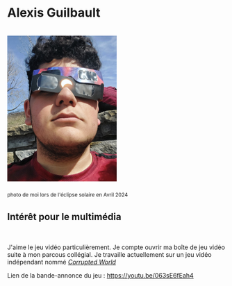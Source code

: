# Alexis Guilbault

<br>

<img src="./medias/20240408_144054.jpg" width="50%" height="50%">

<sub>photo de moi lors de l'éclipse solaire en Avril 2024<sub>

## Intérêt pour le multimédia

<br>

J'aime le jeu vidéo particulièrement. Je compte ouvrir ma boîte de jeu vidéo suite à mon parcous collégial. Je travaille actuellement sur un jeu vidéo indépendant nommé *<ins>Corrupted World<ins>*

Lien de la bande-annonce du jeu : https://youtu.be/063sE6fEah4
